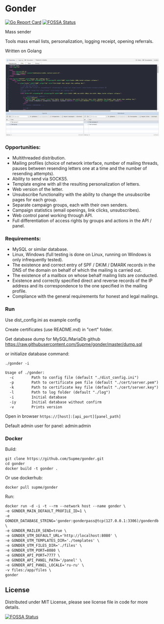 Gonder
======
[![Go Report Card](https://goreportcard.com/badge/github.com/Supme/gonder)](https://goreportcard.com/report/github.com/Supme/gonder)
[![FOSSA Status](https://app.fossa.io/api/projects/git%2Bgithub.com%2FSupme%2Fgonder.svg?type=shield)](https://app.fossa.io/projects/git%2Bgithub.com%2FSupme%2Fgonder?ref=badge_shield)

Mass sender

Tools mass email lists, personalization, logging receipt, opening referrals.

Written on Golang

![editor_screen](./doc/editor.png)

### Opportunities:
* Multithreaded distribution.
* Mailing profiles (choice of network interface, number of mailing threads, pauses between resending letters one at a time and the number of resending attempts).
* Ability to send via SOCKS5.
* Template engine with all the resulting personalization of letters.
* Web version of the letter.
* Unsubscribe functionality with the ability to change the unsubscribe pages for each group.
* Separate campaign groups, each with their own senders.
* Campaign statistics (email openings, link clicks, unsubscribes).
* Web control panel working through API.
* Full differentiation of access rights by groups and actions in the API / panel.

### Requirements:
* MySQL or similar database.
* Linux, Windows (full testing is done on Linux, running on Windows is only infrequently tested).
* The existence and correct entry of SPF / DKIM / DMARK records in the DNS of the domain on behalf of which the mailing is carried out.
* The existence of a mailbox on whose behalf mailing lists are conducted.
* Existence and correctly specified direct and reverse records of the IP address and its correspondence to the one specified in the mailing profile.
* Compliance with the general requirements for honest and legal mailings.

### Run
Use dist_config.ini as example config

Create certificates (use README.md) in "cert" folder.

Get database dump for MySQL/MariaDb github https://raw.githubusercontent.com/Supme/gonder/master/dump.sql

or initialize database command:
```shell script
./gonder -i
```

```shell script
Usage of ./gonder:
  -c  	    Path to config file (default "./dist_config.ini")
  -p        Path to certificate pem file (default "./cert/server.pem")
  -k        Path to certificate key file (default "./cert/server.key")
  -l        Path to log folder (default "./log")
  -i	    Initial database
  -iy  	    Initial database without confirm
  -v	    Prints version

```

Open in browser ```https://[host]:[api_port][panel_path]```

Default admin user for panel: admin:admin

### Docker
Build:
```shell script
git clone https://github.com/Supme/gonder.git
cd gonder
docker build -t gonder .
```

Or use dockerhub:
```shell script
docker pull supme/gonder
```

Run:
```shell script
docker run -d -i -t --rm --network host --name gonder \
-e GONDER_MAIN_DEFAULT_PROFILE_ID=1 \
-e GONDER_DATABASE_STRING='gonder:gonderpass@tcp(127.0.0.1:3306)/gonderdb' \
-e GONDER_MAILER_SEND=true \
-e GONDER_UTM_DEFAULT_URL='http://localhost:8080' \
-e GONDER_UTM_TEMPLATES_DIR='./templates' \
-e GONDER_UTM_FILES_DIR='./files' \
-e GONDER_UTM_PORT=8080 \
-e GONDER_API_PORT=7777 \
-e GONDER_API_PANEL_PATH='/panel' \
-e GONDER_API_PANEL_LOCALE='ru-ru' \
-v files:/app/files \
gonder
```

## License
Distributed under MIT License, please see license file in code for more details.

[![FOSSA Status](https://app.fossa.io/api/projects/git%2Bgithub.com%2FSupme%2Fgonder.svg?type=small)](https://app.fossa.io/projects/git%2Bgithub.com%2FSupme%2Fgonder?ref=badge_small)